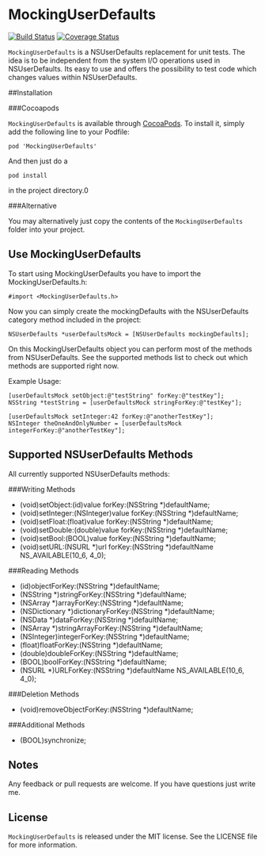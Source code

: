 # MockingUserDefaults

[![Build Status](https://travis-ci.org/Klenkee/MockingUserDefaults.svg)](https://travis-ci.org/Klenkee/MockingUserDefaults)
[![Coverage Status](https://coveralls.io/repos/Klenkee/MockingUserDefaults/badge.svg?ts=1&branch=master&service=github)](https://coveralls.io/github/Klenkee/MockingUserDefaults?branch=master)

`MockingUserDefaults` is a NSUserDefaults replacement for unit tests. The idea is to be independent from the system I/O operations used in NSUserDefaults. Its easy to use and offers the possibility to test code which changes values within NSUserDefaults.

##Installation

###Cocoapods

`MockingUserDefaults` is available through [CocoaPods](https://cocoapods.org/pods/MockingUserDefaults). To install
it, simply add the following line to your Podfile:

```
pod 'MockingUserDefaults'
```

And then just do a

```
pod install
```

in the project directory.0

###Alternative

You may alternatively just copy the contents of the `MockingUserDefaults` folder into your project.

## Use MockingUserDefaults

To start using MockingUserDefaults you have to import the MockingUserDefaults.h:

```
#import <MockingUserDefaults.h>
```
Now you can simply create the mockingDefaults with the NSUserDefaults category method included in the project:

```
NSUserDefaults *userDefaultsMock = [NSUserDefaults mockingDefaults];
```
On this MockingUserDefaults object you can perform most of the methods from NSUserDefaults. See the supported methods list to check out which methods are supported right now.

Example Usage:

```
[userDefaultsMock setObject:@"testString" forKey:@"testKey"];
NSString *testString = [userDefaultsMock stringForKey:@"testKey"];

[userDefaultsMock setInteger:42 forKey:@"anotherTestKey"];
NSInteger theOneAndOnlyNumber = [userDefaultsMock integerForKey:@"anotherTestKey"];
```

## Supported NSUserDefaults Methods
All currently supported NSUserDefaults methods:

###Writing Methods

- (void)setObject:(id)value forKey:(NSString *)defaultName;
- (void)setInteger:(NSInteger)value forKey:(NSString *)defaultName;
- (void)setFloat:(float)value forKey:(NSString *)defaultName;
- (void)setDouble:(double)value forKey:(NSString *)defaultName;
- (void)setBool:(BOOL)value forKey:(NSString *)defaultName;
- (void)setURL:(NSURL *)url forKey:(NSString *)defaultName NS_AVAILABLE(10_6, 4_0);

###Reading Methods

- (id)objectForKey:(NSString *)defaultName;
- (NSString *)stringForKey:(NSString *)defaultName;
- (NSArray *)arrayForKey:(NSString *)defaultName;
- (NSDictionary *)dictionaryForKey:(NSString *)defaultName;
- (NSData *)dataForKey:(NSString *)defaultName;
- (NSArray *)stringArrayForKey:(NSString *)defaultName;
- (NSInteger)integerForKey:(NSString *)defaultName;
- (float)floatForKey:(NSString *)defaultName;
- (double)doubleForKey:(NSString *)defaultName;
- (BOOL)boolForKey:(NSString *)defaultName;
- (NSURL *)URLForKey:(NSString *)defaultName NS_AVAILABLE(10_6, 4_0);

###Deletion Methods

- (void)removeObjectForKey:(NSString *)defaultName;

###Additional Methods

- (BOOL)synchronize;

## Notes

Any feedback or pull requests are welcome. If you have questions just write me.

## License

`MockingUserDefaults` is released under the MIT license. See the LICENSE file for more information.
